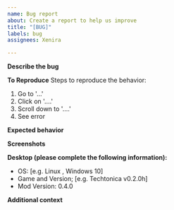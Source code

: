 ```yaml
---
name: Bug report
about: Create a report to help us improve
title: "[BUG]"
labels: bug
assignees: Xenira

---
```


**Describe the bug**
<!-- A clear and concise description of what the bug is. -->

**To Reproduce**
Steps to reproduce the behavior:
1. Go to '...'
2. Click on '....'
3. Scroll down to '....'
4. See error

**Expected behavior**
<!-- A clear and concise description of what you expected to happen. -->

**Screenshots**
<!-- If applicable, add screenshots to help explain your problem. -->

**Desktop (please complete the following information):**
 - OS: [e.g. Linux <Distro and Version>, Windows 10]
 - Game and Version; [e.g. Techtonica v0.2.0h]
 - Mod Version: 0.4.0 <!-- x-release-please-version -->

**Additional context**

<!-- Add any other context about the problem here. -->
<!-- Please attach the BepInEx log file (<game_folder>/BepInEx/LogOutput.log) -->
